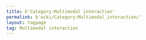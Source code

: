 ```yaml
---
title: b'Category:Multimodal interaction'
permalink: b'wiki/Category:Multimodal_interaction/'
layout: tagpage
tag: Multimodal interaction
---
```



